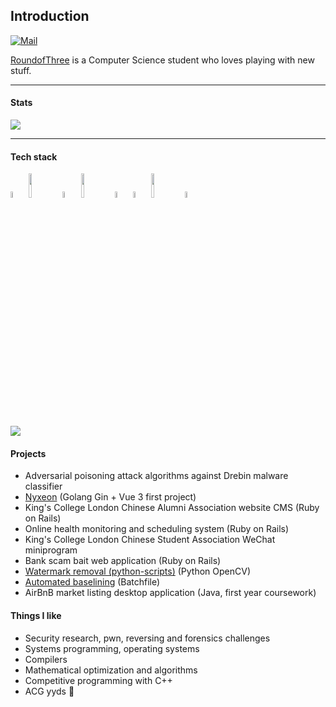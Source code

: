 ## Introduction

[![Mail](https://img.shields.io/badge/-zhuoyingjiangli@gmail.com-c14438?style=flat&logo=Gmail&logoColor=white&link=mailto:zhuoyingjiangli@gmail.com)](mailto:zhuoyingjiangli@gmail.com)

[RoundofThree](https://roundofthree.github.io) is a Computer Science student who loves playing with new stuff.

---

#### Stats

![](https://github-readme-stats-rho-mocha.vercel.app/api?username=RoundofThree&show_icons=true&theme=radical&&count_private=true)

---

#### Tech stack

<code><img width="5%" src="https://upload.wikimedia.org/wikipedia/commons/1/18/ISO_C%2B%2B_Logo.svg"></code>
<code><img width="10%" src="https://www.vectorlogo.zone/logos/python/python-ar21.svg"></code>
<code><img width="5%" src="https://www.vectorlogo.zone/logos/golang/golang-icon.svg"></code>
<code><img width="10%" src="https://www.vectorlogo.zone/logos/amazon_aws/amazon_aws-ar21.svg"></code>
<code><img width="5%" src="https://www.vectorlogo.zone/logos/ruby-lang/ruby-lang-icon.svg"></code>
<code><img width="5%" src="https://www.vectorlogo.zone/logos/vuejs/vuejs-icon.svg"></code>
<code><img width="10%" src="https://www.vectorlogo.zone/logos/scala-lang/scala-lang-ar21.svg"></code>
<code><img width="5%" src="https://www.vectorlogo.zone/logos/rust-lang/rust-lang-icon.svg"></code>

![](https://github-readme-stats.vercel.app/api/top-langs/?username=RoundofThree&layout=compact&hide=html,tcl&langs_count=10&count_private=true)

<!-- ![](https://github-readme-stats-rho-mocha.vercel.app/api/wakatime?username=RoundofThree) --> 

#### Projects

- Adversarial poisoning attack algorithms against Drebin malware classifier
- [Nyxeon](https://github.com/RoundofThree/nyxeon) (Golang Gin + Vue 3 first project) 
- King's College London Chinese Alumni Association website CMS (Ruby on Rails)
- Online health monitoring and scheduling system (Ruby on Rails)
- King's College London Chinese Student Association WeChat miniprogram
- Bank scam bait web application (Ruby on Rails) 
- [Watermark removal (python-scripts)](https://github.com/RoundofThree/python-scripts) (Python OpenCV)
- [Automated baselining](https://github.com/RoundofThree/automated-baselining) (Batchfile)
- AirBnB market listing desktop application (Java, first year coursework)

#### Things I like

- Security research, pwn, reversing and forensics challenges
- Systems programming, operating systems
- Compilers
- Mathematical optimization and algorithms
- Competitive programming with C++
- ACG yyds 🤟
